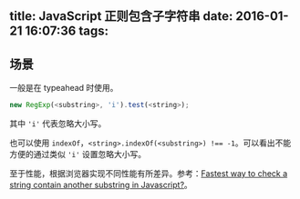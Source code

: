 title: JavaScript 正则包含子字符串
date: 2016-01-21 16:07:36
tags:
---

## 场景

一般是在 typeahead 时使用。

```js
new RegExp(<substring>, 'i').test(<string>);
```

其中 `'i'` 代表忽略大小写。

也可以使用 `indexOf`，`<string>.indexOf(<substring>) !== -1`。可以看出不能方便的通过类似 `'i'` 设置忽略大小写。

至于性能，根据浏览器实现不同性能有所差异。参考：[Fastest way to check a string contain another substring in Javascript?](http://stackoverflow.com/questions/5296268/fastest-way-to-check-a-string-contain-another-substring-in-javascript)。

